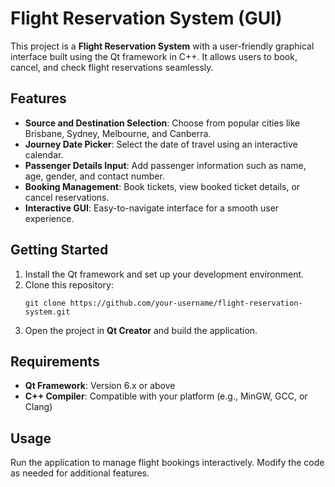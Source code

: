 # Flight Reservation System (GUI)

This project is a **Flight Reservation System** with a user-friendly graphical interface built using the Qt framework in C++. It allows users to book, cancel, and check flight reservations seamlessly.

## Features
- **Source and Destination Selection**: Choose from popular cities like Brisbane, Sydney, Melbourne, and Canberra.
- **Journey Date Picker**: Select the date of travel using an interactive calendar.
- **Passenger Details Input**: Add passenger information such as name, age, gender, and contact number.
- **Booking Management**: Book tickets, view booked ticket details, or cancel reservations.
- **Interactive GUI**: Easy-to-navigate interface for a smooth user experience.

## Getting Started
1. Install the Qt framework and set up your development environment.
2. Clone this repository:
   ```
   git clone https://github.com/your-username/flight-reservation-system.git
   ```
3. Open the project in **Qt Creator** and build the application.

## Requirements
- **Qt Framework**: Version 6.x or above
- **C++ Compiler**: Compatible with your platform (e.g., MinGW, GCC, or Clang)

## Usage
Run the application to manage flight bookings interactively. Modify the code as needed for additional features.

